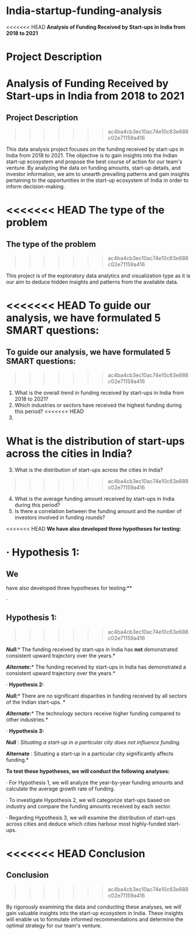 # India-startup-funding-analysis


<<<<<<< HEAD
**Analysis of Funding Received by Start-ups in India from 2018 to 2021**

**Project
Description**
=======
# Analysis of Funding Received by Start-ups in India from 2018 to 2021

## Project Description
>>>>>>> ac4ba4cb3ec10ac74e10c63e688c02e71159a416

This data analysis
project focuses on the funding received by start-ups in India from 2018 to
2021. The objective is to gain insights into the Indian start-up ecosystem and
propose the best course of action for our team's venture. By analyzing the data
on funding amounts, start-up details, and investor information, we aim to unearth
prevailing patterns and gain insights pertaining to the opportunities in the
start-up ecosystem of India in order to inform decision-making.

<<<<<<< HEAD
**The
type of the problem**
=======
## The type of the problem
>>>>>>> ac4ba4cb3ec10ac74e10c63e688c02e71159a416

This project is of the exploratory data analytics and
visualization type as it is our aim to deduce hidden insights and patterns from
the available data.

<<<<<<< HEAD
**To
guide our analysis, we have formulated 5 SMART questions:**
=======
## To guide our analysis, we have formulated 5 SMART questions:
>>>>>>> ac4ba4cb3ec10ac74e10c63e688c02e71159a416

1. What
   is the overall trend in funding received by start-ups in India from 2018 to
   2021?
2. Which
   industries or sectors have received the highest funding during this period?
<<<<<<< HEAD
3. 

What is the distribution of start-ups
across the cities in India?
=======
3.  What is the distribution of start-ups across the cities in India?
>>>>>>> ac4ba4cb3ec10ac74e10c63e688c02e71159a416

4. What
   is the average funding amount received by start-ups in India during this
   period?
5. Is
   there a correlation between the funding amount and the number of investors
   involved in funding rounds?

<<<<<<< HEAD
**We
have also developed three hypotheses for testing:**

·
**Hypothesis
1:**
=======
## We
have also developed three hypotheses for testing:**

·
## Hypothesis 1:
>>>>>>> ac4ba4cb3ec10ac74e10c63e688c02e71159a416

***Null:**** The
funding received by start-ups in India has **not** demonstrated consistent
upward trajectory over the years.*

***Alternate:**** The
funding received by start-ups in India has demonstrated a consistent upward
trajectory over the years.*

·
**Hypothesis
2:**

***Null:**** There
are no significant disparities in funding received by all sectors of the Indian
start-ups. *

***Alternate:****
The technology sectors receive higher funding compared to other industries.*

·
**Hypothesis
3:**

 ***Null*** *:
Situating a start-up in a particular city does not influence funding.*

 **Alternate** : Situating a start-up in a particular city significantly
affects funding.*

**To
test these hypotheses, we will conduct the following analyses:**

·
For Hypothesis 1, we will analyze the
year-by-year funding amounts and calculate the average growth rate of funding.

·
To investigate Hypothesis 2, we will
categorize start-ups based on industry and compare the funding amounts received
by each sector.

·
Regarding Hypothesis 3, we will examine
the distribution of start-ups across cities and deduce which cities harbour
most highly-funded start-ups.

<<<<<<< HEAD
**Conclusion**
=======
## Conclusion
>>>>>>> ac4ba4cb3ec10ac74e10c63e688c02e71159a416

By rigorously examining
the data and conducting these analyses, we will gain valuable insights into the
start-up ecosystem in India. These insights will enable us to formulate
informed recommendations and determine the optimal strategy for our team's
venture.
